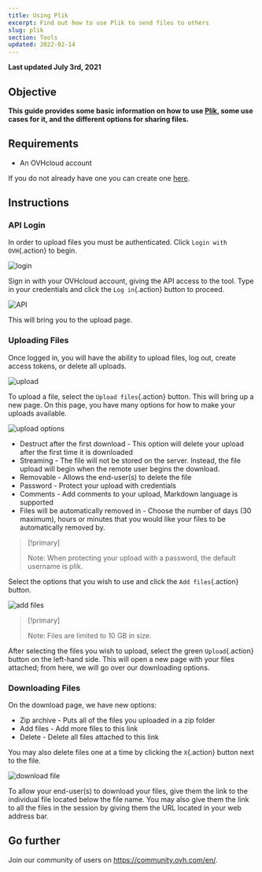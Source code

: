 ```yaml
---
title: Using Plik
excerpt: Find out how to use Plik to send files to others
slug: plik
section: Tools
updated: 2022-02-14
---
```


**Last updated July 3rd, 2021**

## Objective

**This guide provides some basic information on how to use [Plik](https://ca.plik.ovh/#/), some use cases for it, and the different options for sharing files.**

## Requirements

- An OVHcloud account

If you do not already have one you can create one [here](https://ca.ovh.com/auth/?action=gotomanager&from=https://www.ovh.com/sg/&ovhSubsidiary=sg).

## Instructions

### API Login

In order to upload files you must be authenticated. Click `Login with OVH`{.action} to begin.

![login](images/plik-login.png)

Sign in with your OVHcloud account, giving the API access to the tool. Type in your credentials and click the `Log in`{.action} button to proceed.

![API](images/api-login.png)

This will bring you to the upload page.

### Uploading Files

Once logged in, you will have the ability to upload files, log out, create access tokens, or delete all uploads.

![upload](images/plik-upload.png)

To upload a file, select the `Upload files`{.action} button. This will bring up a new page. On this page, you have many options for how to make your uploads available.

![upload options](images/plik-upload-options.png)

- Destruct after the first download - This option will delete your upload after the first time it is downloaded
- Streaming - The file will not be stored on the server. Instead, the file upload will begin when the remote user begins the download.
- Removable - Allows the end-user(s) to delete the file
- Password - Protect your upload with credentials
- Comments - Add comments to your upload, Markdown language is supported
- Files will be automatically removed in - Choose the number of days (30 maximum), hours or minutes that you would like your files to be automatically removed by.

> [!primary]
>
> Note: When protecting your upload with a password, the default username is plik.
>

Select the options that you wish to use and click the `Add files`{.action} button.

![add files](images/plik-add-files.png)

> [!primary]
>
> Note: Files are limited to 10 GB in size.
>

After selecting the files you wish to upload, select the green `Upload`{.action} button on the left-hand side. This will open a new page with your files attached; from here, we will go over our downloading options.

### Downloading Files

On the download page, we have new options:

- Zip archive - Puts all of the files you uploaded in a zip folder
- Add files - Add more files to this link
- Delete - Delete all files attached to this link

You may also delete files one at a time by clicking the `X`{.action} button next to the file.

![download file](images/plik-download.png)

To allow your end-user(s) to download your files, give them the link to the individual file located below the file name. You may also give them the link to all the files in the session by giving them the URL located in your web address bar.

## Go further

Join our community of users on <https://community.ovh.com/en/>.
